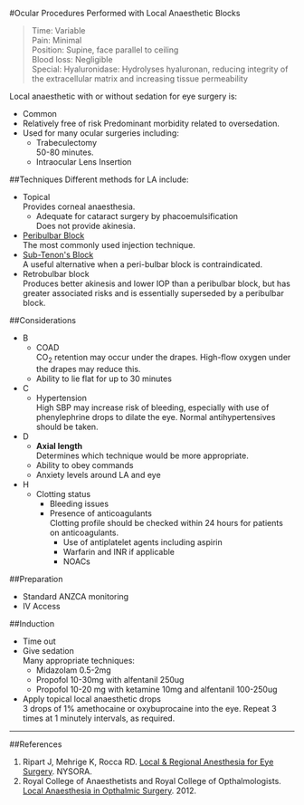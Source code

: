#Ocular Procedures Performed with Local Anaesthetic Blocks
>Time: Variable  <br>
>Pain: Minimal  <br>
>Position: Supine, face parallel to ceiling  <br>
>Blood loss: Negligible  <br>
>Special: Hyaluronidase: Hydrolyses hyaluronan, reducing integrity of the extracellular matrix and increasing tissue permeability  

Local anaesthetic with or without sedation for eye surgery is:
* Common
* Relatively free of risk
Predominant morbidity related to oversedation.
* Used for many ocular surgeries including:
	* Trabeculectomy  
	50-80 minutes.
	* Intraocular Lens Insertion


##Techniques
Different methods for LA include:
* Topical  
Provides corneal anaesthesia.
	* Adequate for cataract surgery by phacoemulsification  
	Does not provide akinesia.
* [Peribulbar Block](/anaesthesia/regional/peribulbar.md#id)  
The most commonly used injection technique.
* [Sub-Tenon's Block](/anaesthesia/regional/subtenon.md)  
A useful alternative when a peri-bulbar block is contraindicated.
* Retrobulbar block  
Produces better akinesis and lower IOP than a peribulbar block, but has greater associated risks and is essentially superseded by a peribulbar block.


##Considerations
* B
	* COAD  
	CO<sub>2</sub> retention may occur under the drapes. High-flow oxygen under the drapes may reduce this.
	* Ability to lie flat for up to 30 minutes
* C
	* Hypertension  
	High SBP may increase risk of bleeding, especially with use of phenylephrine drops to dilate the eye. Normal antihypertensives should be taken.
* D
	* **Axial length**  
	Determines which technique would be more appropriate.
	* Ability to obey commands
	* Anxiety levels around LA and eye
* H
	* Clotting status
		* Bleeding issues
		* Presence of anticoagulants    
		Clotting profile should be checked within 24 hours for patients on anticoagulants.
			* Use of antiplatelet agents including aspirin
			* Warfarin and INR if applicable
			* NOACs


##Preparation
* Standard ANZCA monitoring
* IV Access

##Induction
* Time out
* Give sedation  
Many appropriate techniques:
	* Midazolam 0.5-2mg
	* Propofol 10-30mg with alfentanil 250ug
	* Propofol 10-20 mg with ketamine 10mg and alfentanil 100-250ug
* Apply topical local anaesthetic drops  
3 drops of 1% amethocaine or oxybuprocaine into the eye. Repeat 3 times at 1 minutely intervals, as required.


---
##References
1. Ripart J, Mehrige K, Rocca RD. [Local & Regional Anesthesia for Eye Surgery](https://www.nysora.com/local-regional-anesthesia-for-eye-surgery). NYSORA.
2. Royal College of Anaesthetists and Royal College of Opthalmologists. [Local Anaesthesia in Opthalmic Surgery](https://www.rcophth.ac.uk/wp-content/uploads/2014/12/2012-SCI-247-Local-Anaesthesia-in-Ophthalmic-Surgery-2012.pdf). 2012.